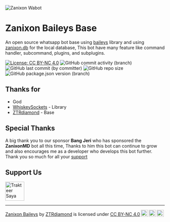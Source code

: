 ![Zanixon Wabot](https://pomf2.lain.la/f/z2o65gj.png)

# Zanixon Baileys Base

An open source whatsapp bot base using [baileys](https://npmjs.com/package/@whiskeysockets/baileys) library and using [zanixon.db](https://npmjs.com/package/zanixon.db) for the local database, This bot have many feature like command handler, subcommand, plugins, and subplugins.

[![License: CC BY-NC 4.0](https://img.shields.io/badge/License-CC_BY--NC_4.0-lightgrey.svg?style=for-the-badge)](https://creativecommons.org/licenses/by-nc/4.0/) ![GitHub commit activity (branch)](https://img.shields.io/github/commit-activity/t/zanixongroup/zanixon-baileys?logo=github&cacheSeconds=12000&style=for-the-badge) ![GitHub last commit (by committer)](https://img.shields.io/github/last-commit/zanixongroup/zanixon-baileys?style=for-the-badge) ![GitHub repo size](https://img.shields.io/github/repo-size/zanixongroup/zanixon-baileys?logo=github&style=for-the-badge&link=https%3A%2F%2Fgithub.com%2FZTRdiamond%2Fzanixon-wabot) ![GitHub package.json version (branch)](https://img.shields.io/github/package-json/v/zanixongroup/zanixon-baileys/main?style=for-the-badge&logo=github)


## Thanks for
- God
- [WhiskeySockets](https://npmjs.com/package/@whiskeysockets/baileys) - Library
- [ZTRdiamond](https://github.com/ZTRdiamond) - Base

## Special Thanks
A big thank you to our sponsor **Bang Jeri** who has sponsored the **ZanixonMD** bot all this time, Thanks to him this bot can continue to grow and also encourages me as a developer who develops this bot further. Thank you so much for all your [support](https://github.com/zanixongroup/zanixon-baileys/blob/main/DONATORS.md)

## Support Us
<a href="https://trakteer.id/zanixongroup/tip?quantity=15" target="_blank"><img id="wse-buttons-preview" src="https://cdn.trakteer.id/images/embed/trbtn-red-1.png?date=18-11-2023" height="60" style="border:0px;height:60px;" alt="Trakteer Saya"></a>

---
<p xmlns:cc="http://creativecommons.org/ns#" xmlns:dct="http://purl.org/dc/terms/"><a property="dct:title" rel="cc:attributionURL" href="https://github.com/ZTRdiamond/zanixon-wabot">Zanixon Baileys</a> by <a rel="cc:attributionURL dct:creator" property="cc:attributionName" href="https://github.com/ZTRdiamond">ZTRdiamond</a> is licensed under <a href="http://creativecommons.org/licenses/by-nc/4.0/?ref=chooser-v1" target="_blank" rel="license noopener noreferrer" style="display:inline-block;">CC BY-NC 4.0<img style="height:22px!important;margin-left:3px;vertical-align:text-bottom;" src="https://mirrors.creativecommons.org/presskit/icons/cc.svg?ref=chooser-v1"><img style="height:22px!important;margin-left:3px;vertical-align:text-bottom;" src="https://mirrors.creativecommons.org/presskit/icons/by.svg?ref=chooser-v1"><img style="height:22px!important;margin-left:3px;vertical-align:text-bottom;" src="https://mirrors.creativecommons.org/presskit/icons/nc.svg?ref=chooser-v1"></a></p>

